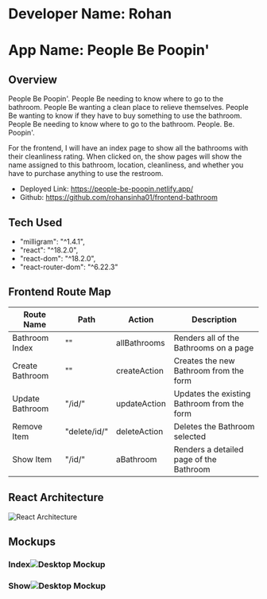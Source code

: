 # Developer Name: Rohan
# App Name: People Be Poopin'

## Overview

People Be Poopin'. People Be needing to know where to go to the bathroom. People Be wanting a clean place to relieve themselves. People Be wanting to know if they have to buy something to use the bathroom. People Be needing to know where to go to the bathroom. People. Be. Poopin'.

For the frontend, I will have an index page to show all the bathrooms with their cleanliness rating. When clicked on, the show pages will show the name assigned to this bathroom, location, cleanliness, and whether you have to purchase anything to use the restroom.

- Deployed Link: https://people-be-poopin.netlify.app/
- Github: https://github.com/rohansinha01/frontend-bathroom

## Tech Used
-    "milligram": "^1.4.1",
-    "react": "^18.2.0",
-    "react-dom": "^18.2.0",
-    "react-router-dom": "^6.22.3"

## Frontend Route Map

| Route Name | Path  | Action | Description |
|------------|----------|--------|-------------|
| Bathroom Index | ""  | allBathrooms  |  Renders all of the Bathrooms on a page |
| Create Bathroom | "" | createAction | Creates the new Bathroom from the form |
| Update Bathroom | "/id/"  | updateAction | Updates the existing Bathroom from the form  |
| Remove Item | "delete/id/" | deleteAction | Deletes the Bathroom selected |
| Show Item | "/id/" | aBathroom | Renders a detailed page of the Bathroom |

## React Architecture
![React Architecture](https://imgur.com/Y5SnULl.png)

## Mockups
### Index![Desktop Mockup](https://imgur.com/MzIvmml.png)
### Show![Desktop Mockup](https://imgur.com/GorNEGi.png)